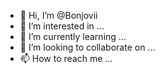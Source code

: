 - 👋 Hi, I’m @Bonjovii
- 👀 I’m interested in ...
- 🌱 I’m currently learning ...
- 💞️ I’m looking to collaborate on ...
- 📫 How to reach me ...

<!---
Bonjovii/Bonjovii is a ✨ special ✨ repository because its `README.md` (this file) appears on your GitHub profile.
You can click the Preview link to take a look at your changes.
--->
